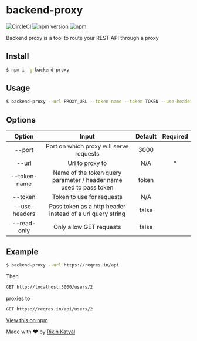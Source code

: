 # backend-proxy
[![CircleCI](https://circleci.com/gh/murcul/backend-proxy.svg?style=shield)](https://circleci.com/gh/murcul/backend-proxy) [![npm version](https://badge.fury.io/js/backend-proxy.svg)](https://badge.fury.io/js/backend-proxy) [![npm](https://img.shields.io/npm/dt/backend-proxy.svg)](https://www.npmjs.com/package/backend-proxy)

Backend proxy is a tool to route your REST API through a proxy

## Install

```bash
$ npm i -g backend-proxy
```

## Usage

```bash
$ backend-proxy --url PROXY_URL --token-name --token TOKEN --use-headers --port 3000 --read-only
```

## Options

| Option        | Input         | Default  | Required |
| :-------------: |:-------------:| :-----:| :-----:|
| --port | Port on which proxy will serve requests | 3000 |  |
| --url | Url to proxy to | N/A | * |
| --token-name | Name of the token query parameter / header name used to pass token | token |  |
| --token | Token to use for requests | N/A |  |
| --use-headers | Pass token as a http header instead of a url query string | false |  |
| --read-only | Only allow GET requests | false |  |

## Example

```bash
$ backend-proxy --url https://reqres.in/api
```
Then
```bash
GET http://localhost:3000/users/2
```
proxies to
```bash
GET https://reqres.in/api/users/2
```

[View this on npm](https://www.npmjs.com/package/backend-proxy)


Made with ❤ by [Rikin Katyal](https://github.com/sirvar)
